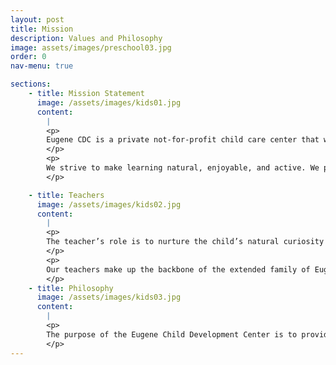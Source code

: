 ```yaml
---
layout: post
title: Mission
description: Values and Philosophy
image: assets/images/preschool03.jpg
order: 0
nav-menu: true

sections:
    - title: Mission Statement
      image: /assets/images/kids01.jpg
      content:
        |
        <p>
        Eugene CDC is a private not-for-profit child care center that was established in 1988 for Eugene CDC employees and the general public. Our mission is to provide a warm, safe, and healthy environment where everyone is accepted and respected, and growth and learning are nurtured.
        </p>
        <p>
        We strive to make learning natural, enjoyable, and active. We provide materials, activities, and a physical setting that encourage children to act on their ideas and problem solve individually or in small groups.
        </p>

    - title: Teachers
      image: /assets/images/kids02.jpg
      content:
        |
        <p>
        The teacher’s role is to nurture the child’s natural curiosity and facilitate the child’s efforts to learn, develop a sense of self, and to interact with the group. Our teachers promote the needs and interests of individual children as well as the group as a whole.
        </p>
        <p>
        Our teachers make up the backbone of the extended family of Eugene CDC. We strive to attract and retain positive, sensitive staff members with training and experience in early childhood development and education. We maintain an environment in which staff is valued, respected, and supported.
        </p>
    - title: Philosophy
      image: /assets/images/kids03.jpg
      content: 
        |
        <p>
        The purpose of the Eugene Child Development Center is to provide an away-from-home child care experience that nurtures and nourishes both the individual and the group as a whole. Our program focuses on children’s developmental stages with respect to their individual levels, abilities, and interests. Additionally, children learn to cooperate and participate as a part of the group.
        </p>
---
```


